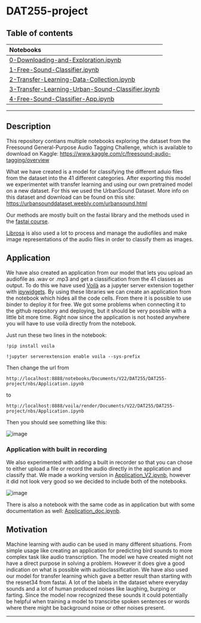 # DAT255-project

## Table of contents

| Notebooks    |
|:----------|
|  [0-Downloading-and-Exploration.ipynb](https://nbviewer.org/github/oyvindgrutle/DAT255-project/blob/master/nbs/0-Downloading-and-Exploration.ipynb)  |
|  [1-Free-Sound-Classifier.ipynb](https://nbviewer.org/github/oyvindgrutle/DAT255-project/blob/master/nbs/1-Free-Sound-Classifier.ipynb)  |
|  [2-Transfer-Learning-Data-Collection.ipynb](https://nbviewer.org/github/oyvindgrutle/DAT255-project/blob/master/nbs/2-Transfer-Learning-Data-Collection.ipynb)  |
|  [3-Transfer-Learning-Urban-Sound-Classifier.ipynb](https://nbviewer.org/github/oyvindgrutle/DAT255-project/blob/master/nbs/3-Transfer-Learning-Urban-Sound-Classifier.ipynb)  |
|  [4-Free-Sound-Classifier-App.ipynb](https://nbviewer.org/github/oyvindgrutle/DAT255-project/blob/master/nbs/Application.ipynb)  |

---

## Description

This repository contians multiple notebooks exploring the dataset from the Freesound General-Purpose Audio Tagging Challenge, which is available to download on Kaggle: https://www.kaggle.com/c/freesound-audio-tagging/overview

What we have created is a model for classifying the different aduio files from the dataset into the 41 different categories. After exporting this model we experimentet with transfer learning and using our own pretrained model on a new dataset. For this we used the UrbanSound Dataset. More info on this dataset and download can be found on this site: https://urbansounddataset.weebly.com/urbansound.html

Our methods are mostly built on the fastai library and the methods used in the [fastai course](https://course.fast.ai/).

[Librosa](https://librosa.org/doc/latest/index.html) is also used a lot to process and manage the audiofiles and make image representations of the audio files in order to classify them as images.

## Application

We have also created an application from our model that lets you upload an audiofile as .wav or .mp3 and get a classification from the 41 classes as output. To do this we have used [Voilà](https://voila.readthedocs.io/en/stable/using.html) as a jupyter server extension together with [ipywidgets](https://ipywidgets.readthedocs.io/en/latest/examples/Widget%20List.html). By using these libraries we can create an application from the notebook which hides all the code cells. From there it is possible to use binder to deploy it for free. We got some problems when connecting it to the github repository and deploying, but it should be very possible with a little bit more time.
Right now since the application is not hosted anywhere you will have to use voilà directly from the notebook.

Just run these two lines in the notebook:

`!pip install voila` 
  
`!jupyter serverextension enable voila --sys-prefix` 
  
Then change the url from 

`http://localhost:8888/notebooks/Documents/V22/DAT255/DAT255-project/nbs/Application.ipynb` 

to 

`http://localhost:8888/voila/render/Documents/V22/DAT255/DAT255-project/nbs/Application.ipynb` 

Then you should see something like this:

![image](https://user-images.githubusercontent.com/57411743/165593385-d630301d-63bd-4216-8c52-001f069d57e3.png)

### Application with built in recording

We also experimented with adding a built in recorder so that you can chose to either upload a file or record the audio directly in the application and classify that. We made a working version in [Application_V2.ipynb](https://nbviewer.org/github/oyvindgrutle/DAT255-project/blob/master/nbs/Application_V2.ipynb), however it did not look very good so we decided to include both of the notebooks.

![image](https://user-images.githubusercontent.com/57411743/165594818-0b194363-f13f-44e9-b6f4-dd12cb8ba9bb.png)


There is also a notebook with the same code as in application but with some documentation as well: [Application_doc.ipynb](https://nbviewer.org/github/oyvindgrutle/DAT255-project/blob/master/nbs/Application_doc.ipynb).


## Motivation

Machine learning with audio can be used in many different situations. From simple usage like creating an application for predicting bird sounds to more complex task like audio transcription.
The model we have created might not have a direct purpose in solving a problem. However it does give a good indication on what is possible with audioclassification. We have also used our model for transfer learning which gave a better result than starting with the resnet34 from fastai. A lot of the labels in the dataset where everyday sounds and a lot of human produced noises like laughing, burping or farting. Since the model now recognized these sounds it could potentially be helpful when training a model to transcirbe spoken sentences or words where there might be background noise or other noises present.

---
